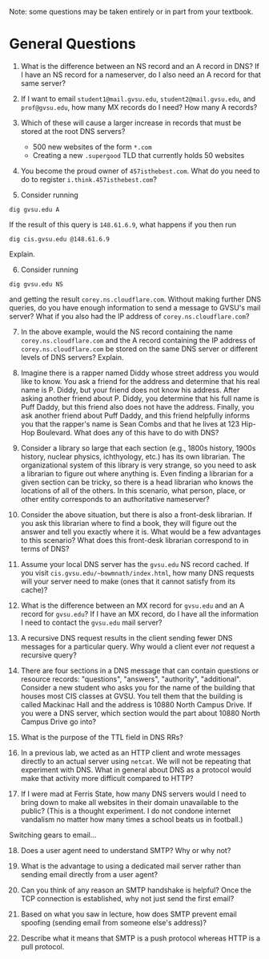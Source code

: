 Note: some questions may be taken entirely or in part from your textbook.

# General Questions

1. What is the difference between an NS record and an A record in DNS?
If I have an NS record for a nameserver,
do I also need an A record for that same server?

2. If I want to email `student1@mail.gvsu.edu`, `student2@mail.gvsu.edu`,
and `prof@gvsu.edu`,
how many MX records do I need?
How many A records?

3. Which of these will cause a larger increase in records that must be stored
at the root DNS servers?
    * 500 new websites of the form `*.com`
    * Creating a new `.supergood` TLD that currently holds 50 websites

4. You become the proud owner of `457isthebest.com`.
What do you need to do to register `i.think.457isthebest.com`?

5. Consider running
```
dig gvsu.edu A
```
If the result of this query is `148.61.6.9`,
what happens if you then run
```
dig cis.gvsu.edu @148.61.6.9
```
Explain.

6. Consider running
```
dig gvsu.edu NS
```
and getting the result `corey.ns.cloudflare.com`.
Without making further DNS queries,
do you have enough information to send a message to GVSU's mail server?
What if you also had the IP address of `corey.ns.cloudflare.com`?

7. In the above example,
would the NS record containing the name `corey.ns.cloudflare.com` and the
A record containing the IP address of `corey.ns.cloudflare.com` be stored on
the same DNS server or different levels of DNS servers?
Explain.

8. Imagine there is a rapper named Diddy whose street address you would like
to know.
You ask a friend for the address and determine that his real name is P. Diddy,
but your friend does not know his address.
After asking another friend about P. Diddy,
you determine that his full name is Puff Daddy,
but this friend also does not have the address.
Finally, you ask another friend about Puff Daddy,
and this friend helpfully informs you that the rapper's name is Sean Combs and
that he lives at 123 Hip-Hop Boulevard.
What does any of this have to do with DNS?

9. Consider a library so large that each section
(e.g., 1800s history, 1900s history, nuclear physics, ichthyology, etc.)
has its own librarian.
The organizational system of this library is very strange,
so you need to ask a librarian to figure out where anything is.
Even finding a librarian for a given section can be tricky,
so there is a head librarian who knows the locations of all of the others.
In this scenario,
what person, place, or other entity corresponds to an authoritative nameserver?

10. Consider the above situation,
but there is also a front-desk librarian.
If you ask this librarian where to find a book,
they will figure out the answer and tell you exactly where it is.
What would be a few advantages to this scenario?
What does this front-desk librarian correspond to in terms of DNS?

11. Assume your local DNS server has the `gvsu.edu` NS record cached.
If you visit `cis.gvsu.edu/~bowmnath/index.html`,
how many DNS requests will your server need to make
(ones that it cannot satisfy from its cache)?

12. What is the difference between an MX record for `gvsu.edu` and an A record
for `gvsu.edu`?
If I have an MX record,
do I have all the information I need to contact the `gvsu.edu` mail server?

13. A recursive DNS request results in the client sending fewer DNS messages
for a particular query.
Why would a client ever *not* request a recursive query?

14. There are four sections in a DNS message that can contain questions or
resource records: "questions", "answers", "authority", "additional".
Consider a new student who asks you for the name of the building that houses
most CIS classes at GVSU.
You tell them that the building is called Mackinac Hall and the address is
10880 North Campus Drive.
If you were a DNS server,
which section would the part about 10880 North Campus Drive go into?

15. What is the purpose of the TTL field in DNS RRs?

16. In a previous lab,
we acted as an HTTP client and wrote messages directly to an actual server
using `netcat`.
We will not be repeating that experiment with DNS.
What in general about DNS as a protocol would make that activity more difficult
compared to HTTP?

17. If I were mad at Ferris State,
how many DNS servers would I need to bring down to make all websites in their
domain unavailable to the public?
(This is a thought experiment.
I do not condone internet vandalism no matter how many times a school beats us
in football.)

Switching gears to email...

18. Does a user agent need to understand SMTP?
Why or why not?

19. What is the advantage to using a dedicated mail server rather than sending
email directly from a user agent?

20. Can you think of any reason an SMTP handshake is helpful?
Once the TCP connection is established,
why not just send the first email?

21. Based on what you saw in lecture,
how does SMTP prevent email spoofing
(sending email from someone else's address)?

22. Describe what it means that SMTP is a push protocol whereas HTTP is a pull
protocol.
